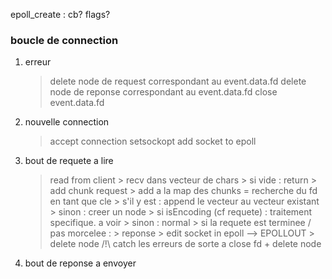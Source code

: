 
epoll_create : cb? flags?

### boucle de connection

1. erreur
    > delete node de request correspondant au event.data.fd 
    > delete node de reponse correspondant au event.data.fd 
    > close event.data.fd

2. nouvelle connection
    > accept connection
    > setsockopt
    > add socket to epoll

3. bout de requete a lire
    > read from client
        > recv dans vecteur de chars
            > si vide : return
            > add chunk request
                > add a la map des chunks = recherche du fd en tant que cle
                    > s'il y est : append le vecteur au vecteur existant
                    > sinon : creer un node
                        > si isEncoding (cf requete) : traitement specifique. a voir
                        > sinon : normal
            > si la requete est terminee / pas morcelee : 
                > reponse
                > edit socket in epoll --> EPOLLOUT
                > delete node 
    /!\ catch les erreurs de  sorte a close fd + delete node 

4. bout de reponse a envoyer
